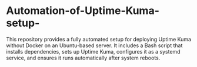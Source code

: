 # Automation-of-Uptime-Kuma-setup-
This repository provides a fully automated setup for deploying Uptime Kuma without Docker on an Ubuntu-based server. It includes a Bash script that installs dependencies, sets up Uptime Kuma, configures it as a systemd service, and ensures it runs automatically after system reboots.
